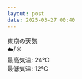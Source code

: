 ```yaml
---
layout: post
date: 2025-03-27 00:40
---
```


東京の天気<br />☁️/☀️<br />
最高気温: 24℃<br />
最低気温: 12℃<br />
